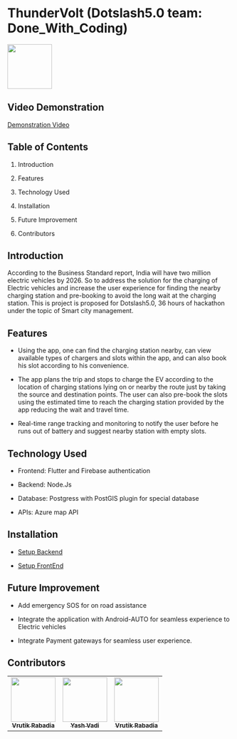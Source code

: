 # ThunderVolt (Dotslash5.0 team: Done_With_Coding)
<img src="https://user-images.githubusercontent.com/58649248/148669332-5cf8a939-e092-4e49-83a0-f8b801765f58.png" width="100" height="100">


## Video Demonstration

[Demonstration Video](https://www.youtube.com/watch?v=hU1kufQtq2Q)

## Table of Contents

1.  Introduction
    
2.  Features
    
3.  Technology Used
    
4.  Installation
    
5.  Future Improvement
    
6.  Contributors
    

  

## Introduction

According to the Business Standard report, India will have two million electric vehicles by 2026. So to address the solution for the charging of Electric vehicles and increase the user experience for finding the nearby charging station and pre-booking to avoid the long wait at the charging station. This is project is proposed for Dotslash5.0, 36 hours of hackathon under the topic of Smart city management.

## Features

-   Using the app, one can find the charging station nearby, can view available types of chargers and slots within the app, and can also book his slot according to his convenience.
    
-   The app plans the trip and stops to charge the EV according to the location of charging stations lying on or nearby the route just by taking the source and destination points. The user can also pre-book the slots using the estimated time to reach the charging station provided by the app reducing the wait and travel time.
    
-   Real-time range tracking and monitoring to notify the user before he runs out of battery and suggest nearby station with empty slots.
    

## Technology Used

-   Frontend: Flutter and Firebase authentication
    
-   Backend: Node.Js
    
-   Database: Postgress with PostGIS plugin for special database
    
-   APIs: Azure map API
    

## Installation

-   [Setup Backend](https://github.com/Done-With-Coding/thunderVolt_api#readme)
    
-   [Setup FrontEnd](https://github.com/Done-With-Coding/thunderVolt_frontEnd#readme)
    

## Future Improvement

-   Add emergency SOS for on road assistance
    
-   Integrate the application with Android-AUTO for seamless experience to Electric vehicles
    
-   Integrate Payment gateways for seamless user experience.
    

## Contributors
<table>
    <tr>
        <td align="center"><a href="https://github.com/vrutikrabadia"><img src="https://avatars.githubusercontent.com/vrutikrabadia" width="100px;" alt=""/><br /><sub><b>Vrutik Rabadia</b></sub></a><br /></td>
        <td align="center"><a href="https://github.com/YashMaxy"><img src="https://avatars.githubusercontent.com/YashMaxy" width="100px;" alt=""/><br /><sub><b>Yash Vadi</b></sub></a><br /></td>
        <td align="center"><a href="https://github.com/iamoo7"><img src="https://avatars.githubusercontent.com/iamoo7" width="100px;" alt=""/><br /><sub><b>Vrutik Rabadia</b></sub></a><br /></td>
    </tr>
</table>  
